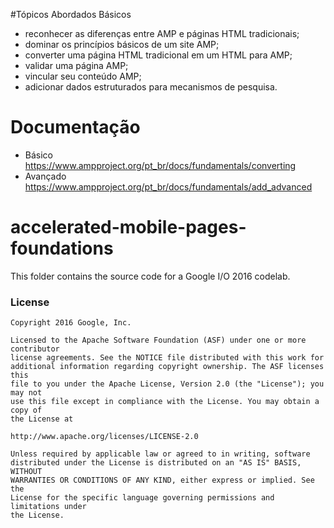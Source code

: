 #Tópicos Abordados Básicos

- reconhecer as diferenças entre AMP e páginas HTML tradicionais;
- dominar os princípios básicos de um site AMP;
- converter uma página HTML tradicional em um HTML para AMP;
- validar uma página AMP;
- vincular seu conteúdo AMP;
- adicionar dados estruturados para mecanismos de pesquisa.

# Documentação

- Básico https://www.ampproject.org/pt_br/docs/fundamentals/converting
- Avançado https://www.ampproject.org/pt_br/docs/fundamentals/add_advanced

# accelerated-mobile-pages-foundations

This folder contains the source code for a Google I/O 2016 codelab.

### License

```
Copyright 2016 Google, Inc.

Licensed to the Apache Software Foundation (ASF) under one or more contributor
license agreements. See the NOTICE file distributed with this work for
additional information regarding copyright ownership. The ASF licenses this
file to you under the Apache License, Version 2.0 (the "License"); you may not
use this file except in compliance with the License. You may obtain a copy of
the License at

http://www.apache.org/licenses/LICENSE-2.0

Unless required by applicable law or agreed to in writing, software
distributed under the License is distributed on an "AS IS" BASIS, WITHOUT
WARRANTIES OR CONDITIONS OF ANY KIND, either express or implied. See the
License for the specific language governing permissions and limitations under
the License.
```
